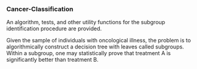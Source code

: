 ### Cancer-Classification
An algorithm, tests, and other utility functions for the subgroup identification procedure are provided.

Given the sample of individuals with oncological illness, the problem is to algorithmically construct a decision tree with leaves called subgroups.
Within a subgroup, one may statistically prove that treatment A is significantly better than treatment B.
